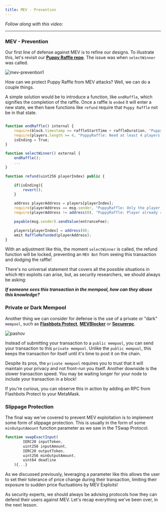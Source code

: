 ```yaml
---
title: MEV - Prevention
---
```


_Follow along with this video:_

---

### MEV - Prevention

Our first line of defense against MEV is to refine our designs. To illustrate this, let's revisit our [**Puppy Raffle repo**](https://github.com/Cyfrin/4-puppy-raffle-audit/blob/main/src/PuppyRaffle.sol). The issue was when `selectWinner` was called.

![mev-prevention1](/security-section-8/12-mev-prevention/mev-prevention1.png)

How can we protect Puppy Raffle from MEV attacks? Well, we can do a couple things.

A simple solution would be to introduce a function, like `endRaffle`, which signifies the completion of the raffle. Once a raffle is `ended` it will enter a new state, we then have functions like `refund` require that `Puppy Raffle` not be in that state.

```js

function endRaffle() internal {
    require(block.timestamp >= raffleStartTime + raffleDuration, "PuppyRaffle: Raffle not closed.");
    require(players.length >= 4, "PuppyRaffle: Need at least 4 players!");
    isEnding = True;
}

function selectWinner() external {
    endRaffle();
    ...
}

function refund(uint256 playerIndex) public {

    if(isEnding){
        revert();
    }

    address playerAddress = players[playerIndex];
    require(playerAddress == msg.sender, "PuppyRaffle: Only the player can refund");
    require(playerAddress != address(0), "PuppyRaffle: Player already refunded, or is not active");

    payable(msg.sender).sendValue(entranceFee);

    players[playerIndex] = address(0);
    emit RaffleRefunded(playerAddress);
}

```

With an adjustment like this, the moment `selectWinner` is called, the refund function will be locked, preventing an `MEV Bot` from seeing this transaction and dodging the raffle!

There's no universal statement that covers all the possible situations in which `MEV` exploits can arise, but, as security researchers, we should always be asking:

**_If someone sees this transaction in the mempool, how can they abuse this knowledge?_**

### Private or Dark Mempool

Another thing we can consider for defense is the use of a private or "dark" `mempool`, such as [**Flashbots Protect**](https://docs.flashbots.net/flashbots-protect/overview), [**MEVBlocker**](https://mevblocker.io/) or [**Securerpc**](https://securerpc.com/).

![pashov](/security-section-8/12-mev-prevention/flashbots.png)

Instead of submitting your transaction to a `public mempool`, you can send your transaction to this `private mempool`. Unlike the `public mempool`, this keeps the transaction for itself until it's time to post it on the chain.

Despite its pros, the `private mempool` requires you to trust that it will maintain your privacy and not front-run you itself. Another downside is the slower transaction speed. You may be waiting longer for your node to include your transaction in a block!

If you're curious, you can observe this in action by adding an RPC from Flashbots Protect to your MetaMask.

### Slippage Protection

The final way we've covered to prevent MEV exploitation is to implement some form of slippage protection. This is usually in the form of some `minOutputAmount` function parameter as we saw in the TSwap Protocol.

```js
function swapExactInput(
        IERC20 inputToken,
        uint256 inputAmount,
        IERC20 outputToken,
        uint256 minOutputAmount,
        uint64 deadline
    ){...}
```

As we discussed previously, leveraging a parameter like this allows the user to set their tolerance of price change during their transaction, limiting their exposure to sudden price fluctuations by MEV Exploits!

As security experts, we should always be advising protocols how they can defend their users against MEV. Let's recap everything we've been over, in the next lesson.
